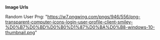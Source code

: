 **Image Urls**

Random User Png: "https://w7.pngwing.com/pngs/946/556/png-transparent-computer-icons-login-user-profile-client-smiley-%D0%B7%D0%BD%D0%B0%D1%87%D0%BA%D0%B8-windows-10-thumbnail.png"